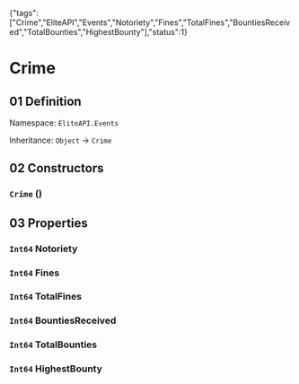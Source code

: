 {"tags":["Crime","EliteAPI","Events","Notoriety","Fines","TotalFines","BountiesReceived","TotalBounties","HighestBounty"],"status":1}

# Crime

## 01 Definition

Namespace: `EliteAPI.Events`

Inheritance: `Object` → `Crime`

## 02 Constructors

### `Crime` ()

## 03 Properties

### `Int64` Notoriety

### `Int64` Fines

### `Int64` TotalFines

### `Int64` BountiesReceived

### `Int64` TotalBounties

### `Int64` HighestBounty

